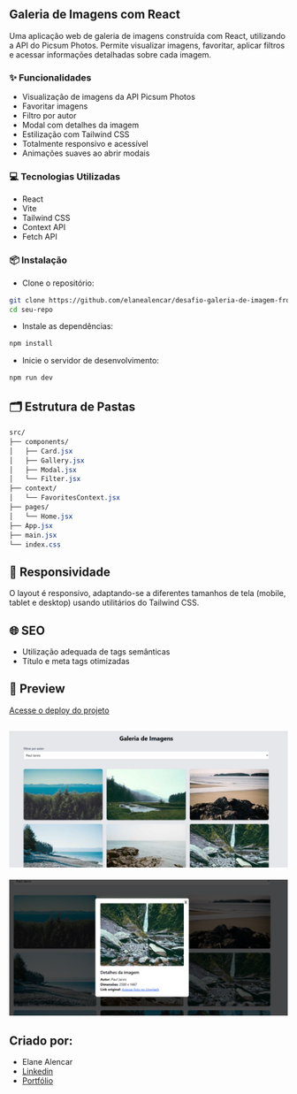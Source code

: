 ## Galeria de Imagens com React

Uma aplicação web de galeria de imagens construída com React, utilizando a API do Picsum Photos. Permite visualizar imagens, favoritar, aplicar filtros e acessar informações detalhadas sobre cada imagem.

### ✨ Funcionalidades
- Visualização de imagens da API Picsum Photos
- Favoritar imagens
- Filtro por autor
- Modal com detalhes da imagem
- Estilização com Tailwind CSS
- Totalmente responsivo e acessível
- Animações suaves ao abrir modais

### 💻 Tecnologias Utilizadas
- React
- Vite
- Tailwind CSS
- Context API
- Fetch API

### 📦 Instalação
- Clone o repositório:
```bash
git clone https://github.com/elanealencar/desafio-galeria-de-imagem-frontendfusion.git
cd seu-repo
```

- Instale as dependências:
```bash
npm install
```

- Inicie o servidor de desenvolvimento:
```bash
npm run dev
```

## 🗂️ Estrutura de Pastas
```css
src/
├── components/
│   ├── Card.jsx
│   ├── Gallery.jsx
│   ├── Modal.jsx
│   └── Filter.jsx
├── context/
│   └── FavoritesContext.jsx
├── pages/
│   └── Home.jsx
├── App.jsx
├── main.jsx
└── index.css
```

## 📱 Responsividade

O layout é responsivo, adaptando-se a diferentes tamanhos de tela (mobile, tablet e desktop) usando utilitários do Tailwind CSS.


## 🌐 SEO
- Utilização adequada de tags semânticas
- Título e meta tags otimizadas

## 📸 Preview

[Acesse o deploy do projeto](https://desafio-galeria-de-imagem.vercel.app/)

![Preview](public/preview.png)
-
![Preview Modal](public/preview2.png)

## Criado por:

- Elane Alencar
- [Linkedin](https://linkedin.com/in/elanealencar)
- [Portfólio](https://portfolio-elanealencar.vercel.app/)